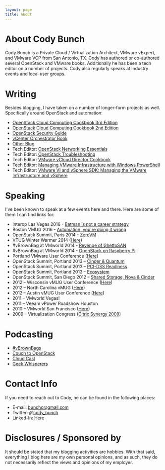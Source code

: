 ```yaml
---
layout: page
title: About
---
```


# About Cody Bunch

Cody Bunch is a Private Cloud / Virtualization Architect, VMware vExpert, and VMware VCP from San Antonio, TX. Cody has authored or co-authored several OpenStack and VMware books. Additionally he has been a tech editor on a number of projects. Cody also regularly speaks at industry events and local user groups.

# Writing

Besides blogging, I have taken on a number of longer-form projects as well. Specifically around OpenStack and automation:

* [OpenStack Cloud Computing Cookbook 3rd Edition](https://www.amazon.com/OpenStack-Cloud-Computing-Cookbook-Third-ebook/dp/B00ZCECXOA)
* [OpenStack Cloud Computing Cookbook 2nd Edition](http://www.amazon.com/OpenStack-Cloud-Computing-Cookbook-Second-ebook/dp/B00FZMREUM/ref=sr_1_2?ie=UTF8&qid=1424463848&sr=8-2&keywords=cloud+computing+cookbook)
* [OpenStack Security Guide](http://docs.openstack.org/sec/)
* [vCenter Orchestrator Book](http://www.amazon.com/Automating-vSphere-vCenter-Orchestrator-Technology/dp/0321799917/ref=sr_1_1?ie=UTF8&qid=1424463917&sr=8-1&keywords=vcenter+orchestrator)
* [Other Blog](http://vbrownbag.com)
* Tech Editor: [OpenStack Networking Essentials](https://www.amazon.com/OpenStack-Networking-Essentials-James-Denton/dp/1785283278/ref=sr_1_1?ie=UTF8&qid=1475605939&sr=8-1&keywords=james+denton+openstack)
* Tech Editor: [OpenStack Troubleshooting](https://www.amazon.com/Troubleshooting-OpenStack-Tony-Campbell/dp/1783986883/ref=sr_1_1?ie=UTF8&qid=1475605901&sr=8-1&keywords=openstack+troubleshooting)
* Tech Editor: [VMware vCloud Director Cookbook](http://www.amazon.com/VMware-vCloud-Director-Cookbook-Langenhan-ebook/dp/B00G66TJV8/ref=sr_1_1?ie=UTF8&qid=1424463943&sr=8-1&keywords=VMware+vCloud+Director+Cookbook)
* Tech Editor: [Managing VMware Infrastructure with Windows PowerShell](http://www.amazon.com/Managing-VMware-Infrastructure-Windows-PowerShell/dp/0982131402)
* Tech Editor: [VMware VI and vSphere SDK: Managing the VMware Infrastructure and vSphere](http://www.amazon.com/VMware-VI-vSphere-SDK-Infrastructure/dp/0137153635)

# Speaking

I've been known to speak at a few events here and there. Here are some of them I can find links for:

* Interop Las Vegas 2016 - [Batman is not a career strategy](http://info.interop.com/lasvegas/scheduler/speaker/bunch-cody.38403)
* Boston VMUG 2016 - [Automation, you're doing it wrong](http://blog.codybunch.com/2016/06/20/Speaker-Notes-Slides-BOS-VMUG-2016/)
* OpenStack Summit, Paris 2014 - [ZeroVM](https://www.youtube.com/watch?v=aBTD3rlUCr0)
* VTUG Winter Warmer 2014 ([Here](https://www.youtube.com/watch?v=6hPDZ4M0JOM))
* \#vBrownBag at VMworld 2014 - [Revenge of GhettoSAN](https://www.youtube.com/watch?v=nPGH8K1c4PY)
* \#vBrownBag at VMworld 2014 - [OpenStack on Raspberry Pi](https://www.youtube.com/watch?v=TD_YHx4iGsU)
* Portland VMware User Conference ([Here](http://www.vmug.com/p/cm/ld/fid=1353))
* OpenStack Summit, Portland 2013 – [Cinder & Quantum](https://www.openstack.org/summit/portland-2013/session-videos/presentation/hands-on-configuration-workshop-with-cinder-and-openstack-networking)
* OpenStack Summit, Portland 2013 – [PCI-DSS Readiness](https://www.openstack.org/summit/portland-2013/session-videos/presentation/practical-openstack-cloud-hardening-and-pci-dss-readiness)
* OpenStack Summit, Portland 2013 – [Ecosystem](https://www.openstack.org/summit/portland-2013/session-videos/presentation/panel-discussion-enterprise-vendors-in-the-openstack-ecosystem)
* OpenStack Summit, San Diego 2012 – [Shared Storage, Nova & Cinder](http://www.openstack.org/summit/san-diego-2012/openstack-summit-sessions/presentation/enterprise-volumes-and-shared-storage-support-in-nova-and-cinder)
* 2012 – Wisconsin vMUG User Conference ([Here](http://professionalvmware.com/2012/06/wivmug-follow-up/))
* 2012 – North Carolina vMUG ([Here](http://professionalvmware.com/2012/05/on-the-road-with-vco-north-carolina-user-summit/))
* 2012 – Austin vMUG User Conference ([Here](http://professionalvmware.com/2012/03/on-the-road-with-vco-book/))
* 2011 – VMworld Vegas!
* 2011 – Veeam vPower Roadshow Houston
* 2010 – VMworld San Francisco ([Here](http://professionalvmware.com/2010/09/vmworld-2010-storage-super-heavyweight-challenge/))
* 2009 – Virtualization Congress ([Citrix Synergy 2009](http://www.virtualizationcongress.com/))

# Podcasting

* [\#vBrownBags](http://professionalvmware.com/brownbags/)
* [Couch to OpenStack](http://openstack.prov12n.com/about-couch-to-openstack/)
* [Cloud Cast](http://www.thecloudcast.net/2013/07/the-cloudcast-net-93-journey-from.html)
* [Geek Whisperers](http://geek-whisperers.com/2015/10/the-importance-of-being-a-mentor-with-cody-bunch-ep-98/)

# Contact Info

If you need to reach out to Cody, he can be found in the following places:

- E-mail: [bunchc@gmail.com](mailto:bunchc@gmail.com)
- Twitter: [@cody_bunch](http://twitter.com/cody_bunch)
- Linked-In: [Here](http://www.linkedin.com/pub/gerald-bunch/3/195/421)

# Disclosures / Sponsored by

It should be stated that my blogging activities are hobbies. With that said, everything I blog here are my own personal opinions, and as such, they do not necessarily reflect the views and opinions of my employer.
